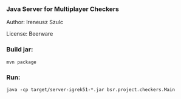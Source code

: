 ### Java Server for Multiplayer Checkers

Author: Ireneusz Szulc

License: Beerware

### Build jar:
```
mvn package
```

### Run:
```
java -cp target/server-igrek51-*.jar bsr.project.checkers.Main
```
